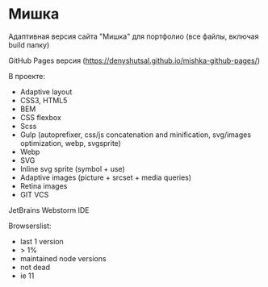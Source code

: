 # Мишка

Адаптивная версия сайта "Мишка" для портфолио (все файлы, включая build папку)

GitHub Pages версия (https://denyshutsal.github.io/mishka-github-pages/)

В проекте:

- Adaptive layout
- CSS3, HTML5
- BEM
- CSS flexbox
- Scss
- Gulp (autoprefixer, css/js concatenation and minification, svg/images optimization, webp, svgsprite)
- Webp
- SVG
- Inline svg sprite (symbol + use)
- Adaptive images (picture + srcset + media queries)
- Retina images
- GIT VCS

JetBrains Webstorm IDE

Browserslist:
- last 1 version
- \> 1%
- maintained node versions
- not dead
- ie 11
